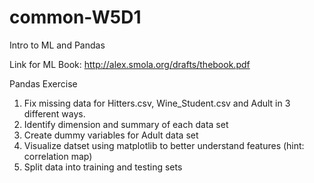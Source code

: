 # common-W5D1
Intro to ML and Pandas

Link for ML Book: http://alex.smola.org/drafts/thebook.pdf

Pandas Exercise

1) Fix missing data for Hitters.csv, Wine_Student.csv and Adult in 3 different ways.
2) Identify dimension and summary of each data set
3) Create dummy variables for Adult data set
4) Visualize datset using matplotlib to better understand features (hint: correlation map)
5) Split data into training and testing sets 
